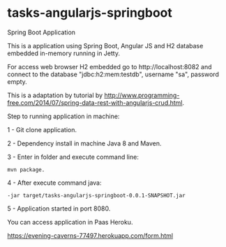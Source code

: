 # tasks-angularjs-springboot
Spring Boot Application

This is a application using Spring Boot, Angular JS and H2 database embedded in-memory running in Jetty.

For access web browser H2 embedded go to http://localhost:8082 and connect to the database "jdbc:h2:mem:testdb", username "sa", password empty.


This is a adaptation by tutorial by http://www.programming-free.com/2014/07/spring-data-rest-with-angularjs-crud.html.

Step to running application in machine:

1 - Git clone application.

2 - Dependency install in machine Java 8 and Maven.

3 - Enter in folder and execute command line: 
``` script
mvn package.
```
4 - After execute command java:
``` script
-jar target/tasks-angularjs-springboot-0.0.1-SNAPSHOT.jar
```
5 - Application started in port 8080.

You can access application in Paas Heroku.

https://evening-caverns-77497.herokuapp.com/form.html


